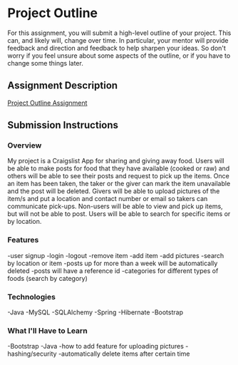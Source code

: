 # Project Outline
For this assignment, you will submit a high-level outline of your project. This can, and likely will, change over time. In particular, your mentor will provide feedback and direction and feedback to help sharpen your ideas. So don't worry if you feel unsure about some aspects of the outline, or if you have to change some things later.

## Assignment Description
[Project Outline Assignment](https://education.launchcode.org/liftoff/assignments/project-outline/)

## Submission Instructions

### Overview
My project is a Craigslist App for sharing and giving away food. Users will be able to make posts for food that they have available (cooked or raw) and others will be able to see their posts and request to pick up the items. Once an item has been taken, the taker or the giver can mark the item unavailable and the post will be deleted. Givers will be able to upload pictures of the item/s and put a location and contact number or email so takers can communicate pick-ups. Non-users will be able to view and pick up items, but will not be able to post. Users will be able to search for specific items or by location. 
### Features
-user signup
-login
-logout
-remove item
-add item
-add pictures
-search by location or item
-posts up for more than a week will be automatically deleted
-posts will have a reference id
-categories for different types of foods (search by category)
### Technologies

-Java
-MySQL
-SQLAlchemy
-Spring
-Hibernate
-Bootstrap

### What I'll Have to Learn
-Bootstrap
-Java
-how to add feature for uploading pictures
-hashing/security
-automatically delete items after certain time

